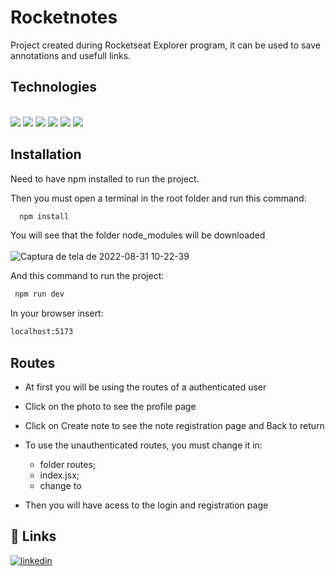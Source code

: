 
# Rocketnotes

Project created during Rocketseat Explorer program, it can be used to save annotations and usefull links.



## Technologies

<br>
<img src="https://img.shields.io/badge/HTML5-E34F26?style=for-the-badge&logo=html5&logoColor=white" />
<img src="https://img.shields.io/badge/CSS3-1572B6?style=for-the-badge&logo=css3&logoColor=white" />
<img src="https://img.shields.io/badge/JavaScript-F7DF1E?style=for-the-badge&logo=JavaScript&logoColor=white" />
<img src="https://img.shields.io/badge/React-20232A?style=for-the-badge&logo=react&logoColor=61DAFB" />
<img src="https://img.shields.io/badge/styled--components-DB7093?style=for-the-badge&logo=styled-components&logoColor=white" />
<img src="https://img.shields.io/badge/React_Router-CA4245?style=for-the-badge&logo=react-router&logoColor=white" />





## Installation

 Need to have npm installed to run the project.
 
 Then you must open a terminal in the root folder and run this command:

```bash
  npm install
```

You will see that the folder node_modules will be downloaded <br> <br>
![Captura de tela de 2022-08-31 10-22-39](https://user-images.githubusercontent.com/60852021/187705263-de8d92cb-64f3-4d11-beac-cb0fe8775f7d.png)


 And this command to run the project:

 ```bash
  npm run dev
```
 
 In your browser insert:
  ```bash
  localhost:5173
```

 
## Routes

- At first you will be using the routes of a authenticated user
- Click on the photo to see the profile page
- Click on Create note to see the note registration page and Back to return

- To use the unauthenticated routes, you must change it in:
  - folder routes;
  - index.jsx;
  - change <AppRoutes /> to <AuthRoutes />

- Then you will have acess to the login and registration page


## 🔗 Links
[![linkedin](https://img.shields.io/badge/linkedin-0A66C2?style=for-the-badge&logo=linkedin&logoColor=white)](https://www.linkedin.com/in/rodrigo-braz-carneiro/)

